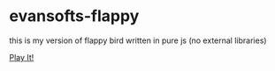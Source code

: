 # evansofts-flappy
this is my version of flappy bird written in pure js (no external libraries)

[Play It!](http://training.evansofts.com/jsgame/)
